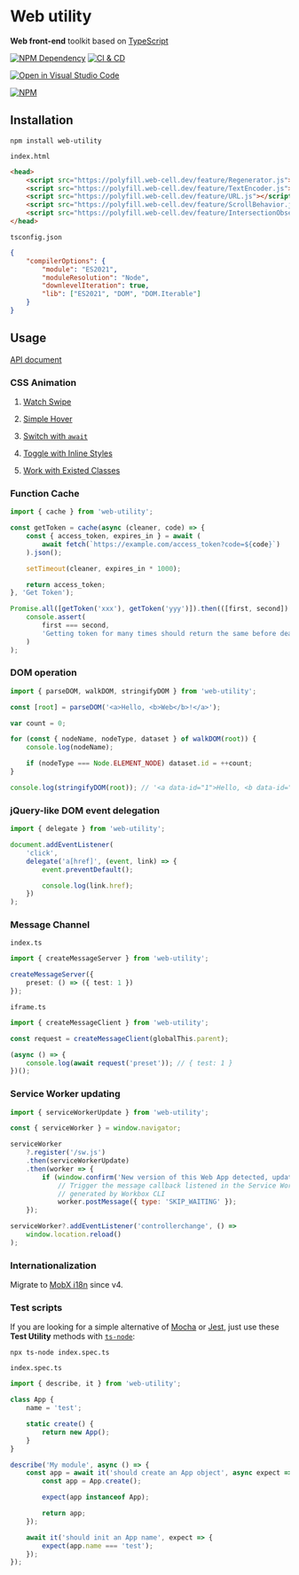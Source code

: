 # Web utility

**Web front-end** toolkit based on [TypeScript][1]

[![NPM Dependency](https://img.shields.io/librariesio/github/EasyWebApp/web-utility.svg)][2]
[![CI & CD](https://github.com/EasyWebApp/web-utility/actions/workflows/main.yml/badge.svg)][3]

[![Open in Visual Studio Code](https://open.vscode.dev/badges/open-in-vscode.svg)][4]

[![NPM](https://nodei.co/npm/web-utility.png?downloads=true&downloadRank=true&stars=true)][5]

## Installation

```shell
npm install web-utility
```

`index.html`

```html
<head>
    <script src="https://polyfill.web-cell.dev/feature/Regenerator.js"></script>
    <script src="https://polyfill.web-cell.dev/feature/TextEncoder.js"></script>
    <script src="https://polyfill.web-cell.dev/feature/URL.js"></script>
    <script src="https://polyfill.web-cell.dev/feature/ScrollBehavior.js"></script>
    <script src="https://polyfill.web-cell.dev/feature/IntersectionObserver.js"></script>
</head>
```

`tsconfig.json`

```json
{
    "compilerOptions": {
        "module": "ES2021",
        "moduleResolution": "Node",
        "downlevelIteration": true,
        "lib": ["ES2021", "DOM", "DOM.Iterable"]
    }
}
```

## Usage

[API document](https://web-cell.dev/web-utility/)

### CSS Animation

1. [Watch Swipe](https://github.com/EasyWebApp/BootCell/blob/11c5d6f/source%2FMedia%2FCarousel.tsx#L200-L218)

2. [Simple Hover](https://github.com/EasyWebApp/BootCell/blob/a41bbc1/source/Prompt/Tooltip.tsx#L38-L43)

3. [Switch with `await`](https://github.com/EasyWebApp/BootCell/blob/a41bbc1/source/Content/TabList.tsx#L77-85)

4. [Toggle with Inline Styles](https://github.com/EasyWebApp/BootCell/blob/a41bbc1/source/Content/Collapse.tsx#L19-L38)

5. [Work with Existed Classes](https://github.com/EasyWebApp/BootCell/blob/a41bbc1/source/Content/Carousel.tsx#L82-L99)

### Function Cache

```typescript
import { cache } from 'web-utility';

const getToken = cache(async (cleaner, code) => {
    const { access_token, expires_in } = await (
        await fetch(`https://example.com/access_token?code=${code}`)
    ).json();

    setTimeout(cleaner, expires_in * 1000);

    return access_token;
}, 'Get Token');

Promise.all([getToken('xxx'), getToken('yyy')]).then(([first, second]) =>
    console.assert(
        first === second,
        'Getting token for many times should return the same before deadline'
    )
);
```

### DOM operation

```javascript
import { parseDOM, walkDOM, stringifyDOM } from 'web-utility';

const [root] = parseDOM('<a>Hello, <b>Web</b>!</a>');

var count = 0;

for (const { nodeName, nodeType, dataset } of walkDOM(root)) {
    console.log(nodeName);

    if (nodeType === Node.ELEMENT_NODE) dataset.id = ++count;
}

console.log(stringifyDOM(root)); // '<a data-id="1">Hello, <b data-id="2">Web</b>!</a>'
```

### jQuery-like DOM event delegation

```javascript
import { delegate } from 'web-utility';

document.addEventListener(
    'click',
    delegate('a[href]', (event, link) => {
        event.preventDefault();

        console.log(link.href);
    })
);
```

### Message Channel

`index.ts`

```typescript
import { createMessageServer } from 'web-utility';

createMessageServer({
    preset: () => ({ test: 1 })
});
```

`iframe.ts`

```typescript
import { createMessageClient } from 'web-utility';

const request = createMessageClient(globalThis.parent);

(async () => {
    console.log(await request('preset')); // { test: 1 }
})();
```

### Service Worker updating

```javascript
import { serviceWorkerUpdate } from 'web-utility';

const { serviceWorker } = window.navigator;

serviceWorker
    ?.register('/sw.js')
    .then(serviceWorkerUpdate)
    .then(worker => {
        if (window.confirm('New version of this Web App detected, update now?'))
            // Trigger the message callback listened in the Service Worker
            // generated by Workbox CLI
            worker.postMessage({ type: 'SKIP_WAITING' });
    });

serviceWorker?.addEventListener('controllerchange', () =>
    window.location.reload()
);
```

### Internationalization

Migrate to [MobX i18n][9] since v4.

### Test scripts

If you are looking for a simple alternative of [Mocha][6] or [Jest][7], just use these **Test Utility** methods with [`ts-node`][8]:

```shell
npx ts-node index.spec.ts
```

`index.spec.ts`

```typescript
import { describe, it } from 'web-utility';

class App {
    name = 'test';

    static create() {
        return new App();
    }
}

describe('My module', async () => {
    const app = await it('should create an App object', async expect => {
        const app = App.create();

        expect(app instanceof App);

        return app;
    });

    await it('should init an App name', expect => {
        expect(app.name === 'test');
    });
});
```

[1]: https://www.typescriptlang.org/
[2]: https://libraries.io/npm/web-utility
[3]: https://github.com/EasyWebApp/web-utility/actions/workflows/main.yml
[4]: https://open.vscode.dev/EasyWebApp/web-utility
[5]: https://nodei.co/npm/web-utility/
[6]: https://mochajs.org/
[7]: https://jestjs.io/
[8]: https://typestrong.org/ts-node/
[9]: https://github.com/idea2app/MobX-i18n
